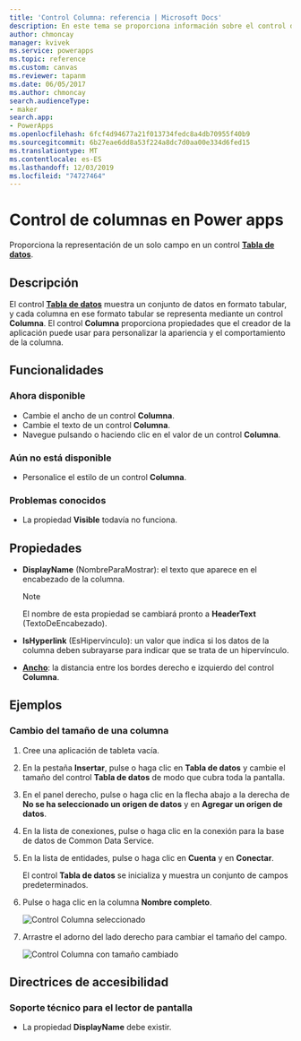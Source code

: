 ```yaml
---
title: 'Control Columna: referencia | Microsoft Docs'
description: En este tema se proporciona información sobre el control de columnas en Microsoft Power apps.
author: chmoncay
manager: kvivek
ms.service: powerapps
ms.topic: reference
ms.custom: canvas
ms.reviewer: tapanm
ms.date: 06/05/2017
ms.author: chmoncay
search.audienceType:
- maker
search.app:
- PowerApps
ms.openlocfilehash: 6fcf4d94677a21f013734fedc8a4db70955f40b9
ms.sourcegitcommit: 6b27eae6dd8a53f224a8dc7d0aa00e334d6fed15
ms.translationtype: MT
ms.contentlocale: es-ES
ms.lasthandoff: 12/03/2019
ms.locfileid: "74727464"
---
```

# <a name="column-control-in-power-apps"></a>Control de columnas en Power apps
Proporciona la representación de un solo campo en un control [**Tabla de datos**](control-data-table.md).

## <a name="description"></a>Descripción
El control [**Tabla de datos**](control-data-table.md) muestra un conjunto de datos en formato tabular, y cada columna en ese formato tabular se representa mediante un control **Columna**. El control **Columna** proporciona propiedades que el creador de la aplicación puede usar para personalizar la apariencia y el comportamiento de la columna.

## <a name="capabilities"></a>Funcionalidades
### <a name="now-available"></a>Ahora disponible
* Cambie el ancho de un control **Columna**.
* Cambie el texto de un control **Columna**.
* Navegue pulsando o haciendo clic en el valor de un control **Columna**.

### <a name="not-yet-available"></a>Aún no está disponible
* Personalice el estilo de un control **Columna**.

### <a name="known-issues"></a>Problemas conocidos
* La propiedad **Visible** todavía no funciona.

## <a name="properties"></a>Propiedades
* **DisplayName** (NombreParaMostrar): el texto que aparece en el encabezado de la columna.
  
  > [!NOTE]
  > El nombre de esta propiedad se cambiará pronto a **HeaderText** (TextoDeEncabezado).
  > 
  > 
* **IsHyperlink** (EsHipervínculo): un valor que indica si los datos de la columna deben subrayarse para indicar que se trata de un hipervínculo.
* [**Ancho**](properties-size-location.md): la distancia entre los bordes derecho e izquierdo del control **Columna**.

## <a name="examples"></a>Ejemplos
### <a name="resize-a-column"></a>Cambio del tamaño de una columna
1. Cree una aplicación de tableta vacía.
2. En la pestaña **Insertar**, pulse o haga clic en **Tabla de datos** y cambie el tamaño del control **Tabla de datos** de modo que cubra toda la pantalla.
3. En el panel derecho, pulse o haga clic en la flecha abajo a la derecha de **No se ha seleccionado un origen de datos** y en **Agregar un origen de datos**.
4. En la lista de conexiones, pulse o haga clic en la conexión para la base de datos de Common Data Service.
5. En la lista de entidades, pulse o haga clic en **Cuenta** y en **Conectar**.
   
    El control **Tabla de datos** se inicializa y muestra un conjunto de campos predeterminados.
6. Pulse o haga clic en la columna **Nombre completo**.
   
    ![Control Columna seleccionado](./media/control-column/pre-resize-column.png)
7. Arrastre el adorno del lado derecho para cambiar el tamaño del campo.
   
    ![Control Columna con tamaño cambiado](./media/control-column/post-resize-column.png)


## <a name="accessibility-guidelines"></a>Directrices de accesibilidad
### <a name="screen-reader-support"></a>Soporte técnico para el lector de pantalla
* La propiedad **DisplayName** debe existir.

